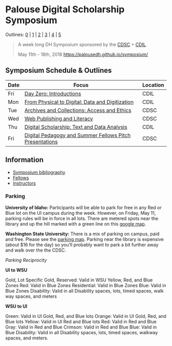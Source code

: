 # Palouse Digital Scholarship Symposium

Outlines: [0](outlines/day-0.md) | [1](outlines/day-1.md) | [2](outlines/day-2.md) | [3](outlines/day-3.md) | [4](outlines/day-4.md) | [5](outlines/day-5.md)

> A week long DH Symposium sponsored by the [CDSC](https://cdsc.libraries.wsu.edu/) + [CDIL](https://cdil.lib.uidaho.edu/).
> 
> May 11th - 18th, 2018
> <https://palousedh.github.io/symposium/>

## Symposium Schedule & Outlines

| Date | Focus | Location |
| --- | --- | --- |
| Fri | [Day Zero: Introductions](outlines/day-0.md) | CDIL |
| Mon | [From Physical to Digital: Data and Digitization](outlines/day-1.md) | CDIL |
| Tue | [Archives and Collections: Access and Ethics](outlines/day-2.md) | CDSC |
| Wed | [Web Publishing and Literacy](outlines/day-3.md) | CDSC |
| Thu | [Digital Scholarship: Text and Data Analysis](outlines/day-4.md) | CDIL |
| Fri | [Digital Pedagogy and Summer Fellows Pitch Presentations](outlines/day-5.md) | CDSC |

## Information

- [Symposium bibliography](notes/symposium-bibliography.md)
- [Fellows](https://palousedh.github.io/symposium/fellows/)
- [Instructors](https://palousedh.github.io/symposium/instructors/)

### Parking

**University of Idaho:**
Participants will be able to park for free in any Red or Blue lot on the UI campus during the week. 
However, on Friday, May 11, parking rules will be in force in all lots. 
There are metered spots near the library and up the hill marked with a green line on this [google map](https://www.google.com/maps/d/edit?mid=1RqGoaIs33-ngb3Obh1tnViMISR8&ll=46.72613655314656%2C-117.01609835&z=18).

**Washington State University:**
There is a mix of parking on campus, paid and free. 
Please see the [parking map](https://map.wsu.edu/t/53025DD3). 
Parking near the library is expensive (about $16 for the day) so you’ll probably want to park a bit further away and walk over the the CDSC.

_Parking Reciprocity_

**UI to WSU**
 
Gold, Lot Specific Gold, Reserved: Valid in WSU Yellow, Red, and Blue Zones
Red: Valid in Blue Zones
Residential: Valid in Blue Zones
Blue: Valid in Blue Zones
Disability: Valid in all Disability spaces, lots, timed spaces, walk way spaces, and meters


**WSU to UI**
 
Green: Valid in UI Gold, Red, and Blue lots
Orange: Valid in UI Gold, Red, and Blue lots
Yellow: Valid in UI Red and Blue lots
Red: Valid in Red and Blue
Gray: Valid in Red and Blue
Crimson: Valid in Red and Blue
Blue: Valid in Blue
Disability: Valid in all Disability spaces, lots, timed spaces, walkway spaces, and meters. 

